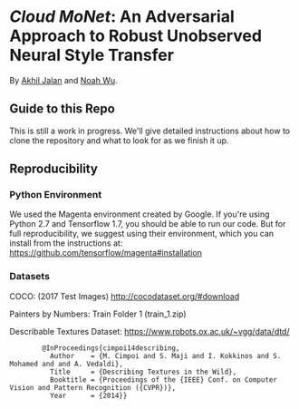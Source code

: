 # *Cloud MoNet*: An Adversarial Approach to Robust Unobserved Neural Style Transfer

By [Akhil Jalan](https://github.com/akhiljalan/) and [Noah Wu](https://github.com/N0ahW).

## Guide to this Repo

This is still a work in progress. We'll give detailed instructions about how to clone the repository and what to look for as we finish it up.

## Reproducibility

### Python Environment

We used the Magenta environment created by Google. If you're using Python 2.7 and Tensorflow 1.7, you should be able to run our code. But for full reproducibility, we suggest using their environment, which you can install from the instructions at: https://github.com/tensorflow/magenta#installation

### Datasets

COCO:  (2017 Test Images)
http://cocodataset.org/#download


Painters by Numbers: Train Folder 1 (train_1.zip)

Describable Textures Dataset:
https://www.robots.ox.ac.uk/~vgg/data/dtd/

```
	    @InProceedings{cimpoi14describing,
	      Author    = {M. Cimpoi and S. Maji and I. Kokkinos and S. Mohamed and and A. Vedaldi},
	      Title     = {Describing Textures in the Wild},
	      Booktitle = {Proceedings of the {IEEE} Conf. on Computer Vision and Pattern Recognition ({CVPR})},
	      Year      = {2014}}
```